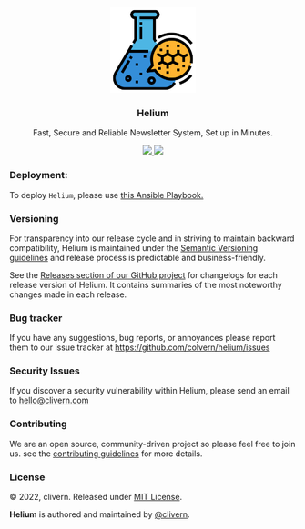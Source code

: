 <p align="center">
    <img alt="Logo" src="/public/static/logo.png?v=1.0.0" width="150" />
    <h3 align="center">Helium</h3>
    <p align="center">Fast, Secure and Reliable Newsletter System, Set up in Minutes.</p>
    <p align="center">
        <a href="https://github.com/Colvern/Helium/actions/workflows/php.yml">
            <img src="https://github.com/Colvern/Helium/actions/workflows/php.yml/badge.svg">
        </a>
        <a href="https://github.com/Colvern/Helium/blob/master/LICENSE">
            <img src="https://img.shields.io/badge/LICENSE-MIT-orange.svg">
        </a>
    </p>
</p>

### Deployment:

To deploy `Helium`, please use [this Ansible Playbook.](https://github.com/Colvern/Oxygen)


### Versioning

For transparency into our release cycle and in striving to maintain backward compatibility, Helium is maintained under the [Semantic Versioning guidelines](https://semver.org/) and release process is predictable and business-friendly.

See the [Releases section of our GitHub project](https://github.com/colvern/helium/releases) for changelogs for each release version of Helium. It contains summaries of the most noteworthy changes made in each release.


### Bug tracker

If you have any suggestions, bug reports, or annoyances please report them to our issue tracker at https://github.com/colvern/helium/issues


### Security Issues

If you discover a security vulnerability within Helium, please send an email to [hello@clivern.com](mailto:hello@clivern.com)


### Contributing

We are an open source, community-driven project so please feel free to join us. see the [contributing guidelines](CONTRIBUTING.md) for more details.


### License

© 2022, clivern. Released under [MIT License](https://opensource.org/licenses/mit-license.php).

**Helium** is authored and maintained by [@clivern](http://github.com/Clivern).
